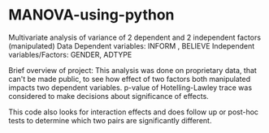 # MANOVA-using-python
Multivariate analysis of variance of 2 dependent and 2 independent factors (manipulated)
Data
Dependent variables: INFORM , BELIEVE
Independent variables/Factors: GENDER, ADTYPE

Brief overview of project:
This analysis was done on proprietary data, that can't be made public, to see how effect of two factors both manipulated impacts two dependent variables. p-value of Hotelling-Lawley trace was considered to make decisions about significance of effects. 

This code also looks for interaction effects and does follow up or post-hoc tests to determine which two pairs are significantly different.
